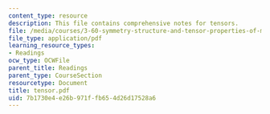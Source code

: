 ```yaml
---
content_type: resource
description: This file contains comprehensive notes for tensors.
file: /media/courses/3-60-symmetry-structure-and-tensor-properties-of-materials-fall-2005/7b1730e4e26b971ffb654d26d17528a6_tensor.pdf
file_type: application/pdf
learning_resource_types:
- Readings
ocw_type: OCWFile
parent_title: Readings
parent_type: CourseSection
resourcetype: Document
title: tensor.pdf
uid: 7b1730e4-e26b-971f-fb65-4d26d17528a6
---
```

